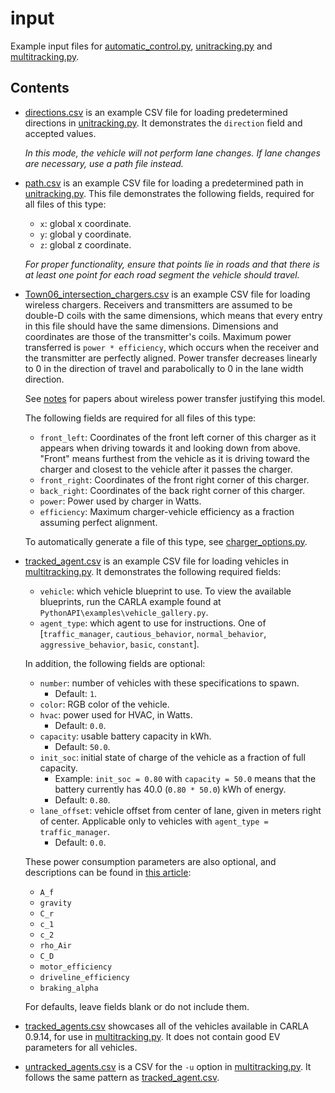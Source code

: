 # input
Example input files for [automatic_control.py](../automatic_control.py), [unitracking.py](../unitracking.py) and [multitracking.py](../multitracking.py).


## Contents
- [directions.csv](directions.csv) is an example CSV file for loading predetermined directions in [unitracking.py](../unitracking.py). It demonstrates the `direction` field and accepted values.

    *In this mode, the vehicle will not perform lane changes. If lane changes are necessary, use a path file instead.*

- [path.csv](path.csv) is an example CSV file for loading a predetermined path in [unitracking.py](../unitracking.py). 
    This file demonstrates the following fields, required for all files of this type:
    - `x`: global x coordinate.
    - `y`: global y coordinate.
    - `z`: global z coordinate.

    *For proper functionality, ensure that points lie in roads and that there is at least one point for each road segment the vehicle should travel.* 

- [Town06_intersection_chargers.csv](./Town06_intersection_chargers.csv) is an example CSV file for loading wireless chargers. 
    Receivers and transmitters are assumed to be double-D coils with the same dimensions, 
    which means that every entry in this file should have the same dimensions. 
    Dimensions and coordinates are those of the transmitter's coils. Maximum power transferred is `power * efficiency`, 
    which occurs when the receiver and the transmitter are perfectly aligned. 
    Power transfer decreases linearly to 0 in the direction of travel and parabolically to 0 in the lane width direction.

    See [notes](/notes/research.md) for papers about wireless power transfer justifying this model.

    The following fields are required for all files of this type:
    - `front_left`: Coordinates of the front left corner of this charger as it appears when driving towards it and looking down from above. "Front" means furthest from the vehicle as it is driving toward the charger and closest to the vehicle after it passes the charger. 
    - `front_right`: Coordinates of the front right corner of this charger.
    - `back_right`: Coordinates of the back right corner of this charger.
    - `power`: Power used by charger in Watts.
    - `efficiency`: Maximum charger-vehicle efficiency as a fraction assuming perfect alignment.

    To automatically generate a file of this type, see [charger_options.py](../creation/charger_options.py).

- [tracked_agent.csv](tracked_agent.csv) is an example CSV file for loading vehicles in [multitracking.py](multitracking.py). It demonstrates the following required fields: 
    - `vehicle`: which vehicle blueprint to use. To view the available blueprints, run the CARLA example found at `PythonAPI\examples\vehicle_gallery.py`.
    - `agent_type`: which agent to use for instructions. One of [`traffic_manager`, `cautious_behavior`, `normal_behavior`, `aggressive_behavior`, `basic`, `constant`].

    In addition, the following fields are optional:
    - `number`: number of vehicles with these specifications to spawn.
        - Default: `1`.
    - `color`: RGB color of the vehicle.
    - `hvac`: power used for HVAC, in Watts.
        - Default: `0.0`.
    - `capacity`: usable battery capacity in kWh.
        - Default: `50.0`.
    - `init_soc`: initial state of charge of the vehicle as a fraction of full capacity.
        - Example: `init_soc = 0.80` with `capacity = 50.0` means that the battery currently has 40.0 (`0.80 * 50.0`) kWh of energy.
        - Default: `0.80`.
    - `lane_offset`: vehicle offset from center of lane, given in meters right of center. Applicable only to vehicles with `agent_type = traffic_manager`.
        - Default: `0.0`.

    These power consumption parameters are also optional, and descriptions can be found in [this article](https://doi.org/10.1016/j.apenergy.2016.01.097):
    - `A_f`
    - `gravity`
    - `C_r`
    - `c_1`
    - `c_2`
    - `rho_Air`
    - `C_D`
    - `motor_efficiency`
    - `driveline_efficiency`
    - `braking_alpha`

    For defaults, leave fields blank or do not include them.

- [tracked_agents.csv](./tracked_agents.csv) showcases all of the vehicles available in CARLA 0.9.14, for use in [multitracking.py](multitracking.py). It does not contain good EV parameters for all vehicles.

- [untracked_agents.csv](untracked_agents.csv) is a CSV for the `-u` option in [multitracking.py](multitracking.py). It follows the same pattern as [tracked_agent.csv](tracked_agent.csv). 
